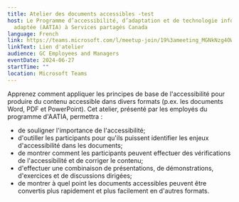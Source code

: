 ```yaml
---
title: Atelier des documents accessibles -test
host: Le Programme d’accessibilité, d’adaptation et de technologie informatique
  adaptée (AATIA) à Services partagés Canada
language: French
link: https://teams.microsoft.com/l/meetup-join/19%3ameeting_MGNkNzg4OWYtZDk0ZS00NDcwLTg0NmQtMTM3MThlNjQwN2Nl%40thread.v2/0?context=%7b%22Tid%22%3a%22d05bc194-94bf-4ad6-ae2e-1db0f2e38f5e%22%2c%22Oid%22%3a%22c2372ff0-7823-4e1f-b52c-c5b6d4b4df22%22%7d
linkText: Lien d'atelier
audience: GC Employees and Managers
eventDate: 2024-06-27
startTime: ""
location: Microsoft Teams
---
```

Apprenez comment appliquer les principes de base de l'accessibilité pour produire du contenu accessible dans divers formats (p.ex. les documents Word, PDF et PowerPoint). Cet atelier, présenté par les employés du programme d'AATIA, permettra :

- de souligner l'importance de l'accessibilité;
- d'outiller les participants pour qu'ils puissent identifier les enjeux d'accessibilité dans les documents;
- de montrer comment les participants peuvent effectuer des vérifications de l'accessibilité et de corriger le contenu;
- d'effectuer une combinaison de présentations, de démonstrations, d'exercices et de discussions dirigées;
- de montrer à quel point les documents accessibles peuvent être convertis plus rapidement et plus facilement en d'autres formats.

